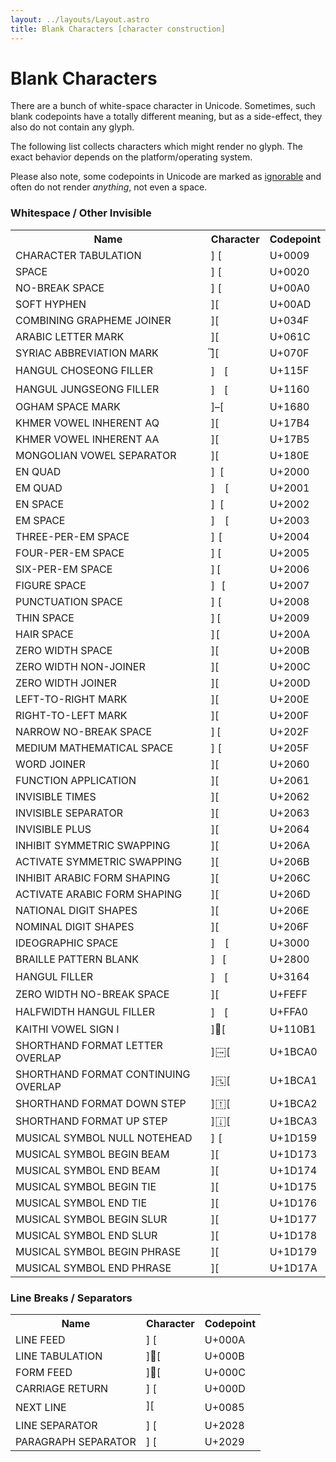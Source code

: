 ```yaml
---
layout: ../layouts/Layout.astro
title: Blank Characters [character construction]
---
```


# Blank Characters

<div class="intro">
  There are a bunch of white-space character in Unicode. Sometimes, such blank codepoints have a totally different meaning, but as a side-effect, they also do not contain any glyph.

  The following list collects characters which might render no glyph. The exact behavior depends on the platform/operating system.

  Please also note, some codepoints in Unicode are marked as <a href="https://idiosyncratic-ruby.com/66-ruby-has-character.html#ignorable-codepoints">ignorable</a> and often do not render <em>anything</em>, not even a space.
</div>

### Whitespace / Other Invisible

<table><tr><th>Name</th><th>Character</th><th>Codepoint</th></tr><tr><td>CHARACTER TABULATION</td><td><span class="b">]<span>	</span>[</span></td><td>   U+0009</td></tr>

<tr><td>SPACE</td><td><span class="b">]<span> </span>[</span></td><td>   U+0020</td></tr>

<tr><td>NO-BREAK SPACE</td><td><span class="b">]<span> </span>[</span></td><td>   U+00A0</td></tr>

<tr><td>SOFT HYPHEN</td><td><span class="b">]<span>­</span>[</span></td><td>   U+00AD</td></tr>

<tr><td>COMBINING GRAPHEME JOINER</td><td><span class="b">]<span>͏</span>[</span></td><td>   U+034F</td></tr>

<tr><td>ARABIC LETTER MARK</td><td><span class="b">]<span>؜</span>[</span></td><td>   U+061C</td></tr>

<tr><td>SYRIAC ABBREVIATION MARK</td><td><span class="b">]<span>܏</span>[</span></td><td>   U+070F</td></tr>

<tr><td>HANGUL CHOSEONG FILLER</td><td><span class="b">]<span>ᅟ</span>[</span></td><td>   U+115F</td></tr>

<tr><td>HANGUL JUNGSEONG FILLER</td><td><span class="b">]<span>ᅠ</span>[</span></td><td>   U+1160</td></tr>

<tr><td>OGHAM SPACE MARK</td><td><span class="b">]<span> </span>[</span></td><td>   U+1680</td></tr>

<tr><td>KHMER VOWEL INHERENT AQ</td><td><span class="b">]<span>឴</span>[</span></td><td>   U+17B4</td></tr>

<tr><td>KHMER VOWEL INHERENT AA</td><td><span class="b">]<span>឵</span>[</span></td><td>   U+17B5</td></tr>

<tr><td>MONGOLIAN VOWEL SEPARATOR</td><td><span class="b">]<span>᠎</span>[</span></td><td>   U+180E</td></tr>

<tr><td>EN QUAD</td><td><span class="b">]<span> </span>[</span></td><td>   U+2000</td></tr>

<tr><td>EM QUAD</td><td><span class="b">]<span> </span>[</span></td><td>   U+2001</td></tr>

<tr><td>EN SPACE</td><td><span class="b">]<span> </span>[</span></td><td>   U+2002</td></tr>

<tr><td>EM SPACE</td><td><span class="b">]<span> </span>[</span></td><td>   U+2003</td></tr>

<tr><td>THREE-PER-EM SPACE</td><td><span class="b">]<span> </span>[</span></td><td>   U+2004</td></tr>

<tr><td>FOUR-PER-EM SPACE</td><td><span class="b">]<span> </span>[</span></td><td>   U+2005</td></tr>

<tr><td>SIX-PER-EM SPACE</td><td><span class="b">]<span> </span>[</span></td><td>   U+2006</td></tr>

<tr><td>FIGURE SPACE</td><td><span class="b">]<span> </span>[</span></td><td>   U+2007</td></tr>

<tr><td>PUNCTUATION SPACE</td><td><span class="b">]<span> </span>[</span></td><td>   U+2008</td></tr>

<tr><td>THIN SPACE</td><td><span class="b">]<span> </span>[</span></td><td>   U+2009</td></tr>

<tr><td>HAIR SPACE</td><td><span class="b">]<span> </span>[</span></td><td>   U+200A</td></tr>

<tr><td>ZERO WIDTH SPACE</td><td><span class="b">]<span>​</span>[</span></td><td>   U+200B</td></tr>

<tr><td>ZERO WIDTH NON-JOINER</td><td><span class="b">]<span>‌</span>[</span></td><td>   U+200C</td></tr>

<tr><td>ZERO WIDTH JOINER</td><td><span class="b">]<span>‍</span>[</span></td><td>   U+200D</td></tr>

<tr><td>LEFT-TO-RIGHT MARK</td><td><span class="b">]<span>‎</span>[</span></td><td>   U+200E</td></tr>

<tr><td>RIGHT-TO-LEFT MARK</td><td><span class="b">]<span>‏</span>[</span></td><td>   U+200F</td></tr>

<tr><td>NARROW NO-BREAK SPACE</td><td><span class="b">]<span> </span>[</span></td><td>   U+202F</td></tr>

<tr><td>MEDIUM MATHEMATICAL SPACE</td><td><span class="b">]<span> </span>[</span></td><td>   U+205F</td></tr>

<tr><td>WORD JOINER</td><td><span class="b">]<span>⁠</span>[</span></td><td>   U+2060</td></tr>

<tr><td>FUNCTION APPLICATION</td><td><span class="b">]<span>⁡</span>[</span></td><td>   U+2061</td></tr>

<tr><td>INVISIBLE TIMES</td><td><span class="b">]<span>⁢</span>[</span></td><td>   U+2062</td></tr>

<tr><td>INVISIBLE SEPARATOR</td><td><span class="b">]<span>⁣</span>[</span></td><td>   U+2063</td></tr>

<tr><td>INVISIBLE PLUS</td><td><span class="b">]<span>⁤</span>[</span></td><td>   U+2064</td></tr>

<tr><td>INHIBIT SYMMETRIC SWAPPING</td><td><span class="b">]<span>⁪</span>[</span></td><td>   U+206A</td></tr>

<tr><td>ACTIVATE SYMMETRIC SWAPPING</td><td><span class="b">]<span>⁫</span>[</span></td><td>   U+206B</td></tr>

<tr><td>INHIBIT ARABIC FORM SHAPING</td><td><span class="b">]<span>⁬</span>[</span></td><td>   U+206C</td></tr>

<tr><td>ACTIVATE ARABIC FORM SHAPING</td><td><span class="b">]<span>⁭</span>[</span></td><td>   U+206D</td></tr>

<tr><td>NATIONAL DIGIT SHAPES</td><td><span class="b">]<span>⁮</span>[</span></td><td>   U+206E</td></tr>

<tr><td>NOMINAL DIGIT SHAPES</td><td><span class="b">]<span>⁯</span>[</span></td><td>   U+206F</td></tr>

<tr><td>IDEOGRAPHIC SPACE</td><td><span class="b">]<span>　</span>[</span></td><td>   U+3000</td></tr>

<tr><td>BRAILLE PATTERN BLANK</td><td><span class="b">]<span>⠀</span>[</span></td><td>   U+2800</td></tr>

<tr><td>HANGUL FILLER</td><td><span class="b">]<span>ㅤ</span>[</span></td><td>   U+3164</td></tr>

<tr><td>ZERO WIDTH NO-BREAK SPACE</td><td><span class="b">]<span>﻿</span>[</span></td><td>   U+FEFF</td></tr>

<tr><td>HALFWIDTH HANGUL FILLER</td><td><span class="b">]<span>ﾠ</span>[</span></td><td>   U+FFA0</td></tr>

<tr><td>KAITHI VOWEL SIGN I</td><td><span class="b">]<span>𑂱</span>[</span></td><td>  U+110B1</td></tr>

<tr><td>SHORTHAND FORMAT LETTER OVERLAP</td><td><span class="b">]<span>𛲠</span>[</span></td><td>  U+1BCA0</td></tr>

<tr><td>SHORTHAND FORMAT CONTINUING OVERLAP</td><td><span class="b">]<span>𛲡</span>[</span></td><td>  U+1BCA1</td></tr>

<tr><td>SHORTHAND FORMAT DOWN STEP</td><td><span class="b">]<span>𛲢</span>[</span></td><td>  U+1BCA2</td></tr>

<tr><td>SHORTHAND FORMAT UP STEP</td><td><span class="b">]<span>𛲣</span>[</span></td><td>  U+1BCA3</td></tr>

<tr><td>MUSICAL SYMBOL NULL NOTEHEAD</td><td><span class="b">]<span>𝅙</span>[</span></td><td>  U+1D159</td></tr>

<tr><td>MUSICAL SYMBOL BEGIN BEAM</td><td><span class="b">]<span>𝅳</span>[</span></td><td>  U+1D173</td></tr>

<tr><td>MUSICAL SYMBOL END BEAM</td><td><span class="b">]<span>𝅴</span>[</span></td><td>  U+1D174</td></tr>

<tr><td>MUSICAL SYMBOL BEGIN TIE</td><td><span class="b">]<span>𝅵</span>[</span></td><td>  U+1D175</td></tr>

<tr><td>MUSICAL SYMBOL END TIE</td><td><span class="b">]<span>𝅶</span>[</span></td><td>  U+1D176</td></tr>

<tr><td>MUSICAL SYMBOL BEGIN SLUR</td><td><span class="b">]<span>𝅷</span>[</span></td><td>  U+1D177</td></tr>

<tr><td>MUSICAL SYMBOL END SLUR</td><td><span class="b">]<span>𝅸</span>[</span></td><td>  U+1D178</td></tr>

<tr><td>MUSICAL SYMBOL BEGIN PHRASE</td><td><span class="b">]<span>𝅹</span>[</span></td><td>  U+1D179</td></tr>

<tr><td>MUSICAL SYMBOL END PHRASE</td><td><span class="b">]<span>𝅺</span>[</span></td><td>  U+1D17A</td></tr></table>

### Line Breaks / Separators

<table><tr><th>Name</th><th>Character</th><th>Codepoint</th></tr><tr><td>LINE FEED</td><td><span class="b">]<span>
</span>[</span></td><td>   U+000A</td></tr>

<tr><td>LINE TABULATION</td><td><span class="b">]<span></span>[</span></td><td>   U+000B</td></tr>

<tr><td>FORM FEED</td><td><span class="b">]<span></span>[</span></td><td>   U+000C</td></tr>

<tr><td>CARRIAGE RETURN</td><td><span class="b">]<span></span>[</span></td><td>   U+000D</td></tr>

<tr><td>NEXT LINE</td><td><span class="b">]<span></span>[</span></td><td>   U+0085</td></tr>

<tr><td>LINE SEPARATOR</td><td><span class="b">]<span> </span>[</span></td><td>   U+2028</td></tr>

<tr><td>PARAGRAPH SEPARATOR</td><td><span class="b">]<span> </span>[</span></td><td>   U+2029</td></tr></table>